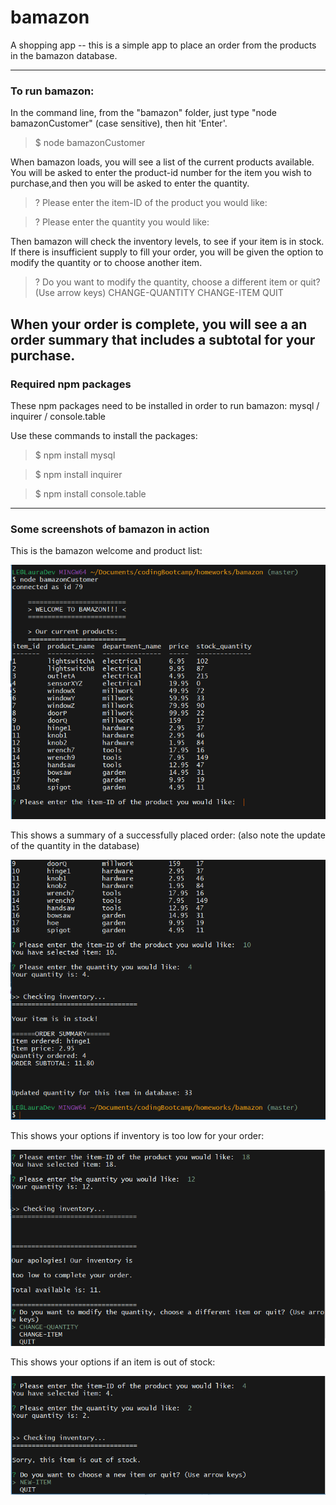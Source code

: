 # bamazon
A shopping app -- this is a simple app to place an order from the products in the bamazon database.

--------------------------------------------------

### To run bamazon: 
In the command line, from the "bamazon" folder, just type "node bamazonCustomer" (case sensitive), then hit 'Enter'.
> $ node bamazonCustomer

When bamazon loads, you will see a list of the current products available. You will be asked to enter the product-id number for the item you wish to purchase,and then you will be asked to enter the quantity.

>  ?  Please enter the item-ID of the product you would like:

>  ? Please enter the quantity you would like:


Then bamazon will check the inventory levels, to see if your item is in stock. If there is insufficient supply to fill your order, you will be given the option to modify the quantity or to choose another item. 

>  ? Do you want to modify the quantity, choose a different item or quit? 
>    (Use arrow keys)
>    CHANGE-QUANTITY
>    CHANGE-ITEM
>    QUIT

When your order is complete, you will see a an order summary that includes a subtotal for your purchase.
----------------------------------------------------

### Required npm packages
These npm packages need to be installed in order to run bamazon:
 mysql / inquirer / console.table 

Use these commands to install the packages:
> $ npm install mysql

> $ npm install inquirer

> $ npm install console.table

-----------------------------------------------------

### Some screenshots of bamazon in action

This is the bamazon welcome and product list:

![bamazon welcome](images/bamazon-welcome.PNG)


This shows a summary of a successfully placed order:
(also note the update of the quantity in the database)

![bamazon order summary](images/successful-order.PNG)


This shows your options if inventory is too low for your order:

![bamazon options 1](images/insufficient-inventory.PNG)


This shows your options if an item is out of stock:

![bamazon options 2](images/outofstock.PNG)

